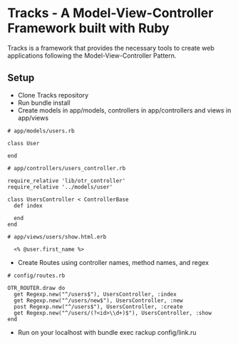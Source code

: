 # Tracks - A Model-View-Controller Framework built with Ruby

Tracks is a framework that provides the necessary tools to create web applications following the Model-View-Controller Pattern.

## Setup

* Clone Tracks repository
* Run bundle install
* Create models in app/models, controllers in app/controllers and views in app/views

```
# app/models/users.rb

class User

end
```

```
# app/controllers/users_controller.rb

require_relative 'lib/otr_controller'
require_relative '../models/user'

class UsersController < ControllerBase
  def index

  end
end
```

```
# app/views/users/show.html.erb

  <% @user.first_name %>

```

* Create Routes using controller names, method names, and regex

```
# config/routes.rb

OTR_ROUTER.draw do
  get Regexp.new("^/users$"), UsersController, :index
  get Regexp.new("^/users/new$"), UsersController, :new
  post Regexp.new("^/users$"), UsersController, :create
  get Regexp.new("^/users/(?<id>\\d+)$"), UsersController, :show
end
```

* Run on your localhost with bundle exec rackup config/link.ru
